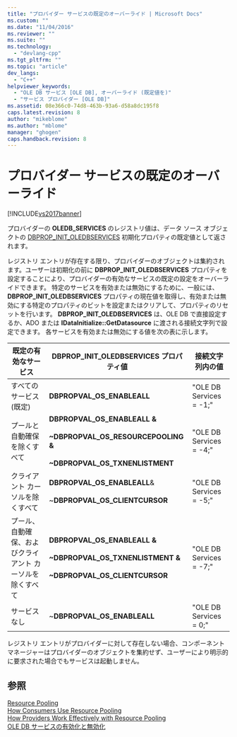 ```yaml
---
title: "プロバイダー サービスの既定のオーバーライド | Microsoft Docs"
ms.custom: ""
ms.date: "11/04/2016"
ms.reviewer: ""
ms.suite: ""
ms.technology: 
  - "devlang-cpp"
ms.tgt_pltfrm: ""
ms.topic: "article"
dev_langs: 
  - "C++"
helpviewer_keywords: 
  - "OLE DB サービス [OLE DB], オーバーライド (既定値を)"
  - "サービス プロバイダー [OLE DB]"
ms.assetid: 08e366c0-74d8-463b-93a6-d58a8dc195f8
caps.latest.revision: 8
author: "mikeblome"
ms.author: "mblome"
manager: "ghogen"
caps.handback.revision: 8
---
```

# プロバイダー サービスの既定のオーバーライド
[!INCLUDE[vs2017banner](../../assembler/inline/includes/vs2017banner.md)]

プロバイダーの **OLEDB\_SERVICES** のレジストリ値は、データ ソース オブジェクトの [DBPROP\_INIT\_OLEDBSERVICES](https://msdn.microsoft.com/en-us/library/ms716898.aspx) 初期化プロパティの既定値として返されます。  
  
 レジストリ エントリが存在する限り、プロバイダーのオブジェクトは集約されます。ユーザーは初期化の前に **DBPROP\_INIT\_OLEDBSERVICES** プロパティを設定することにより、プロバイダーの有効なサービスの既定の設定をオーバーライドできます。  特定のサービスを有効または無効にするために、一般には、**DBPROP\_INIT\_OLEDBSERVICES** プロパティの現在値を取得し、有効または無効にする特定のプロパティのビットを設定またはクリアして、プロパティのリセットを行います。  **DBPROP\_INIT\_OLEDBSERVICES** は、OLE DB で直接設定するか、ADO または **IDataInitialize::GetDatasource** に渡される接続文字列で設定できます。  各サービスを有効または無効にする値を次の表に示します。  
  
|既定の有効なサービス|DBPROP\_INIT\_OLEDBSERVICES プロパティ値|接続文字列内の値|  
|----------------|----------------------------------------|--------------|  
|すべてのサービス \(既定\)|**DBPROPVAL\_OS\_ENABLEALL**|"OLE DB Services \= \-1;"|  
|プールと自動確保を除くすべて|**DBPROPVAL\_OS\_ENABLEALL &**<br /><br /> **~DBPROPVAL\_OS\_RESOURCEPOOLING &**<br /><br /> **~DBPROPVAL\_OS\_TXNENLISTMENT**|"OLE DB Services \= \-4;"|  
|クライアント カーソルを除くすべて|**DBPROPVAL\_OS\_ENABLEALL**&<br /><br /> ~**DBPROPVAL\_OS\_CLIENTCURSOR**|"OLE DB Services \= \-5;"|  
|プール、自動確保、およびクライアント カーソルを除くすべて|**DBPROPVAL\_OS\_ENABLEALL &**<br /><br /> **~DBPROPVAL\_OS\_TXNENLISTMENT &**<br /><br /> **~DBPROPVAL\_OS\_CLIENTCURSOR**|"OLE DB Services \= \-7;"|  
|サービスなし|~**DBPROPVAL\_OS\_ENABLEALL**|"OLE DB Services \= 0;"|  
  
 レジストリ エントリがプロバイダーに対して存在しない場合、コンポーネント マネージャーはプロバイダーのオブジェクトを集約せず、ユーザーにより明示的に要求された場合でもサービスは起動しません。  
  
## 参照  
 [Resource Pooling](https://msdn.microsoft.com/en-us/library/ms713655.aspx)   
 [How Consumers Use Resource Pooling](https://msdn.microsoft.com/en-us/library/ms715907.aspx)   
 [How Providers Work Effectively with Resource Pooling](https://msdn.microsoft.com/en-us/library/ms714906.aspx)   
 [OLE DB サービスの有効化と無効化](../../data/oledb/enabling-and-disabling-ole-db-services.md)